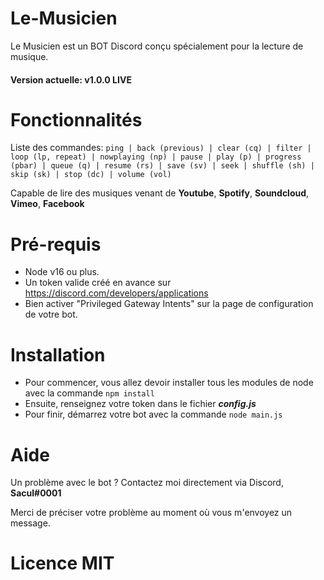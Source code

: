 # Le-Musicien
Le Musicien est un BOT Discord conçu spécialement pour la lecture de musique.

#### Version actuelle: v1.0.0 LIVE

# Fonctionnalités

Liste des commandes: `ping | back (previous) | clear (cq) | filter | loop (lp, repeat) | nowplaying (np) | pause | play (p) | progress (pbar) | queue (q) | resume (rs) | save (sv) | seek | shuffle (sh) | skip (sk) | stop (dc) | volume (vol)`

Capable de lire des musiques venant de **Youtube**, **Spotify**, **Soundcloud**, **Vimeo**, **Facebook**

# Pré-requis

- Node v16 ou plus.
- Un token valide créé en avance sur https://discord.com/developers/applications
- Bien activer "Privileged Gateway Intents" sur la page de configuration de votre bot.

# Installation

- Pour commencer, vous allez devoir installer tous les modules de node avec la commande `npm install`
- Ensuite, renseignez votre token dans le fichier ***config.js***
- Pour finir, démarrez votre bot avec la commande `node main.js`

# Aide

Un problème avec le bot ? Contactez moi directement via Discord, **Sacul#0001** 

Merci de préciser votre problème au moment où vous m'envoyez un message.

# Licence MIT
